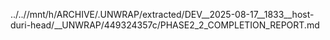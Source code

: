 ../..//mnt/h/ARCHIVE/.UNWRAP/extracted/DEV__2025-08-17__1833__host-duri-head/__UNWRAP/449324357c/PHASE2_2_COMPLETION_REPORT.md